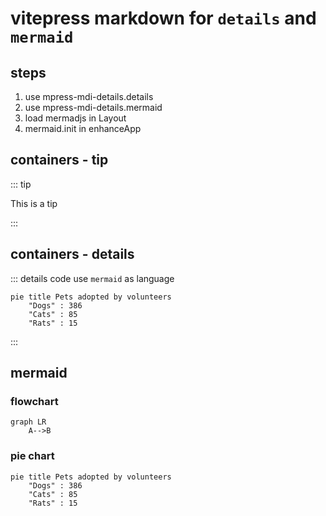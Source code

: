 # vitepress markdown for `details` and `mermaid`

## steps
1. use mpress-mdi-details.details
2. use mpress-mdi-details.mermaid
3. load mermadjs in Layout
4. mermaid.init in enhanceApp

## containers - tip

::: tip

This is a tip

:::

## containers - details

::: details code use `mermaid` as language
```
pie title Pets adopted by volunteers
    "Dogs" : 386
    "Cats" : 85
    "Rats" : 15
```
:::

## mermaid

### flowchart

```mermaid
graph LR
    A-->B
```

### pie chart

```mermaid
pie title Pets adopted by volunteers
    "Dogs" : 386
    "Cats" : 85
    "Rats" : 15
```
